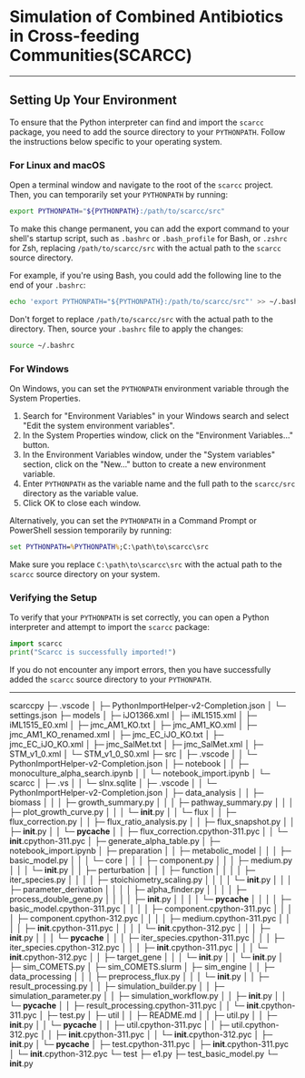 
# Simulation of Combined Antibiotics in Cross-feeding Communities(SCARCC)

---
## Setting Up Your Environment

To ensure that the Python interpreter can find and import the `scarcc` package, you need to add the source directory to your `PYTHONPATH`. Follow the instructions below specific to your operating system.

### For Linux and macOS

Open a terminal window and navigate to the root of the `scarcc` project. Then, you can temporarily set your `PYTHONPATH` by running:

```bash
export PYTHONPATH="${PYTHONPATH}:/path/to/scarcc/src"
```

To make this change permanent, you can add the export command to your shell's startup script, such as `.bashrc` or `.bash_profile` for Bash, or `.zshrc` for Zsh, replacing `/path/to/scarcc/src` with the actual path to the `scarcc` source directory.

For example, if you're using Bash, you could add the following line to the end of your `.bashrc`:

```bash
echo 'export PYTHONPATH="${PYTHONPATH}:/path/to/scarcc/src"' >> ~/.bashrc
```

Don't forget to replace `/path/to/scarcc/src` with the actual path to the directory. Then, source your `.bashrc` file to apply the changes:

```bash
source ~/.bashrc
```

### For Windows

On Windows, you can set the `PYTHONPATH` environment variable through the System Properties.

1. Search for "Environment Variables" in your Windows search and select "Edit the system environment variables".
2. In the System Properties window, click on the "Environment Variables…" button.
3. In the Environment Variables window, under the "System variables" section, click on the "New…" button to create a new environment variable.
4. Enter `PYTHONPATH` as the variable name and the full path to the `scarcc/src` directory as the variable value.
5. Click OK to close each window.

Alternatively, you can set the `PYTHONPATH` in a Command Prompt or PowerShell session temporarily by running:

```cmd
set PYTHONPATH=%PYTHONPATH%;C:\path\to\scarcc\src
```

Make sure you replace `C:\path\to\scarcc\src` with the actual path to the `scarcc` source directory on your system.

### Verifying the Setup

To verify that your `PYTHONPATH` is set correctly, you can open a Python interpreter and attempt to import the `scarcc` package:

```python
import scarcc
print("Scarcc is successfully imported!")
```

If you do not encounter any import errors, then you have successfully added the `scarcc` source directory to your `PYTHONPATH`.

---


scarccpy
├─ .vscode
│  ├─ PythonImportHelper-v2-Completion.json
│  └─ settings.json
├─ models
│  ├─ iJO1366.xml
│  ├─ iML1515.xml
│  ├─ iML1515_E0.xml
│  ├─ jmc_AM1_KO.txt
│  ├─ jmc_AM1_KO.xml
│  ├─ jmc_AM1_KO_renamed.xml
│  ├─ jmc_EC_iJO_KO.txt
│  ├─ jmc_EC_iJO_KO.xml
│  ├─ jmc_SalMet.txt
│  ├─ jmc_SalMet.xml
│  ├─ STM_v1_0.xml
│  └─ STM_v1_0_S0.xml
├─ src
│  ├─ .vscode
│  │  └─ PythonImportHelper-v2-Completion.json
│  ├─ notebook
│  │  ├─ monoculture_alpha_search.ipynb
│  │  └─ notebook_import.ipynb
│  └─ scarcc
│     ├─ .vs
│     │  └─ slnx.sqlite
│     ├─ .vscode
│     │  └─ PythonImportHelper-v2-Completion.json
│     ├─ data_analysis
│     │  ├─ biomass
│     │  │  ├─ growth_summary.py
│     │  │  ├─ pathway_summary.py
│     │  │  ├─ plot_growth_curve.py
│     │  │  └─ __init__.py
│     │  └─ flux
│     │     ├─ flux_correction.py
│     │     ├─ flux_ratio_analysis.py
│     │     ├─ flux_snapshot.py
│     │     ├─ __init__.py
│     │     └─ __pycache__
│     │        ├─ flux_correction.cpython-311.pyc
│     │        └─ __init__.cpython-311.pyc
│     ├─ generate_alpha_table.py
│     ├─ notebook_import.ipynb
│     ├─ preparation
│     │  ├─ metabolic_model
│     │  │  ├─ basic_model.py
│     │  │  └─ core
│     │  │     ├─ component.py
│     │  │     ├─ medium.py
│     │  │     └─ __init__.py
│     │  ├─ perturbation
│     │  │  ├─ function
│     │  │  │  ├─ iter_species.py
│     │  │  │  ├─ stoichiometry_scaling.py
│     │  │  │  └─ __init__.py
│     │  │  ├─ parameter_derivation
│     │  │  │  ├─ alpha_finder.py
│     │  │  │  ├─ process_double_gene.py
│     │  │  │  ├─ __init__.py
│     │  │  │  └─ __pycache__
│     │  │  │     ├─ basic_model.cpython-311.pyc
│     │  │  │     ├─ component.cpython-311.pyc
│     │  │  │     ├─ component.cpython-312.pyc
│     │  │  │     ├─ medium.cpython-311.pyc
│     │  │  │     ├─ __init__.cpython-311.pyc
│     │  │  │     └─ __init__.cpython-312.pyc
│     │  │  ├─ __init__.py
│     │  │  └─ __pycache__
│     │  │     ├─ iter_species.cpython-311.pyc
│     │  │     ├─ iter_species.cpython-312.pyc
│     │  │     ├─ __init__.cpython-311.pyc
│     │  │     └─ __init__.cpython-312.pyc
│     │  ├─ target_gene
│     │  │  └─ __init__.py
│     │  └─ __init__.py
│     ├─ sim_COMETS.py
│     ├─ sim_COMETS.slurm
│     ├─ sim_engine
│     │  ├─ data_processing
│     │  │  ├─ preprocess_flux.py
│     │  │  └─ __init__.py
│     │  ├─ result_processing.py
│     │  ├─ simulation_builder.py
│     │  ├─ simulation_parameter.py
│     │  ├─ simulation_workflow.py
│     │  ├─ __init__.py
│     │  └─ __pycache__
│     │     ├─ result_processing.cpython-311.pyc
│     │     └─ __init__.cpython-311.pyc
│     ├─ test.py
│     ├─ util
│     │  ├─ README.md
│     │  ├─ util.py
│     │  ├─ __init__.py
│     │  └─ __pycache__
│     │     ├─ util.cpython-311.pyc
│     │     ├─ util.cpython-312.pyc
│     │     ├─ __init__.cpython-311.pyc
│     │     └─ __init__.cpython-312.pyc
│     ├─ __init__.py
│     └─ __pycache__
│        ├─ test.cpython-311.pyc
│        ├─ __init__.cpython-311.pyc
│        └─ __init__.cpython-312.pyc
└─ test
   ├─ e1.py
   ├─ test_basic_model.py
   └─ __init__.py

```